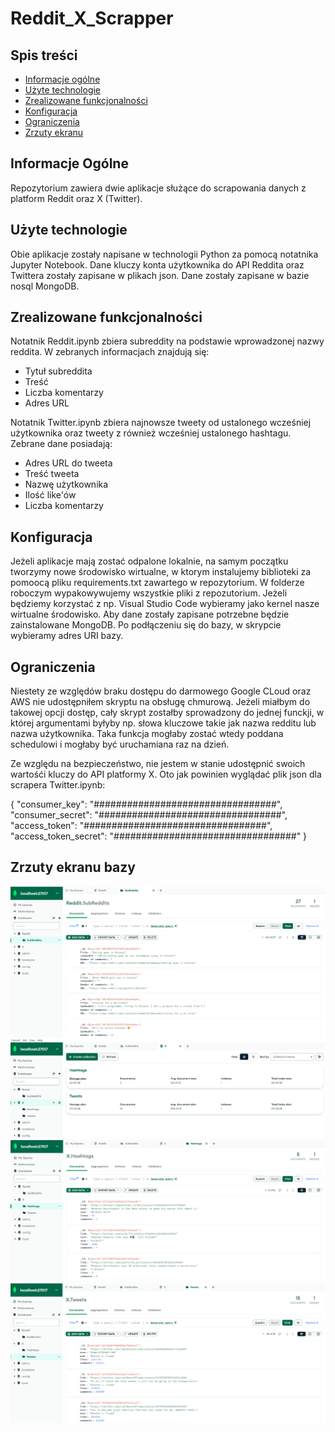 # Reddit_X_Scrapper

## Spis treści
* [Informacje ogólne](#informacje-ogólne)
* [Użyte technologie](#użyte-technologie)
* [Zrealizowane funkcjonalności](#zrealizowane-funkcjonalności)
* [Konfiguracja](#konfiguracja)
* [Ograniczenia](#ograniczenia)
* [Zrzuty ekranu](#zrzuty-ekranu-bazy)

## Informacje Ogólne

Repozytorium zawiera dwie aplikacje służące do scrapowania danych z platform Reddit oraz  X (Twitter). 


## Użyte technologie

Obie aplikacje zostały napisane w technologii Python za pomocą notatnika Jupyter Notebook. Dane kluczy konta użytkownika do API Reddita oraz Twittera zostały zapisane w plikach json. Dane zostały zapisane w bazie nosql MongoDB.


## Zrealizowane funkcjonalności 

Notatnik Reddit.ipynb zbiera subreddity na podstawie wprowadzonej nazwy reddita. W zebranych informacjach znajdują się:
- Tytuł subreddita
- Treść
- Liczba komentarzy
- Adres URL

Notatnik Twitter.ipynb zbiera najnowsze tweety od ustalonego wcześniej użytkownika oraz tweety z również wcześniej ustalonego hashtagu. Zebrane dane posiadają:

- Adres URL do tweeta
- Treść tweeta
- Nazwę użytkownika
- Ilość like'ów
- Liczba komentarzy


## Konfiguracja

Jeżeli aplikacje mają zostać odpalone lokalnie, na samym początku tworzymy nowe środowisko wirtualne, w ktorym instalujemy biblioteki za pomoocą pliku requirements.txt zawartego w repozytorium. W folderze roboczym wypakowywujemy wszystkie pliki z repozutorium. Jeżeli będziemy korzystać z np. Visual Studio Code wybieramy jako kernel nasze wirtualne środowisko. Aby dane zostały zapisane potrzebne będzie zainstalowane MongoDB. Po podłączeniu się do bazy, w skrypcie wybieramy adres URI bazy.

## Ograniczenia

Niestety ze względów braku dostępu do darmowego Google CLoud oraz AWS nie udostępniłem skryptu na obsługę chmurową. Jeżeli miałbym do takowej opcji dostęp, cały skrypt zostałby sprowadzony do jednej funckji, w której argumentami byłyby np. słowa kluczowe takie jak nazwa redditu lub nazwa użytkownika. Taka funkcja mogłaby zostać wtedy poddana schedulowi i mogłaby być uruchamiana raz na dzień.

Ze względu na bezpieczeństwo, nie jestem w stanie udostępnić swoich wartośći kluczy do API platformy X. 
Oto jak powinien wyglądać plik json dla scrapera Twitter.ipynb:

{
   "consumer_key": "#################################",
   "consumer_secret": "#################################",
   "access_token": "#################################",
   "access_token_secret": "#################################"
}


## Zrzuty ekranu bazy

![SubRedditsBase](./img/SubRedditsBase.png)
![X_Collections](./img/X_Collections.png)
![Hastahs_data](./img/Hashtag_data.png)
![Tweets_data](./img/Tweets_data.png)



